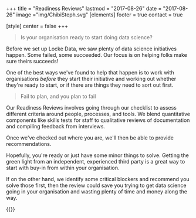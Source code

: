 +++
title = "Readiness Reviews"
lastmod = "2017-08-26"
date = "2017-08-26"
image ="img/ChibiSteph.svg"
[elements]
  footer = true
  contact = true



[style]
  center = false
+++

> Is your organisation ready to start doing data science?

Before we set up Locke Data, we saw plenty of data science initiatives happen. Some failed, some succeeded. Our focus is on helping folks make sure theirs succeeds! 

One of the best ways we've found to help that happen is to work with organisations *before* they start their initiative and working out whether they're ready to start, or if there are things they need to sort out first.


> Fail to plan, and you plan to fail

Our Readiness Reviews involves going through our checklist to assess different criteria around people, processes, and tools. We blend quantitative components like skills tests for staff to qualitative reviews of documentation and compiling feedback from interviews.

Once we've checked out where you are, we'll then be able to provide recommendations. 

Hopefully, you're ready or just have some minor things to solve. Getting the green light from an independent, experienced third party is a great way to start with buy-in from within your organisation. 

If on the other hand, we identify some critical blockers and recommend you solve those first, then the review could save you trying to get data science going in your organisation and wasting plenty of time and money along the way.

{{<btn href="//itsalocke.com/#contact" msg="Get more info" >}}